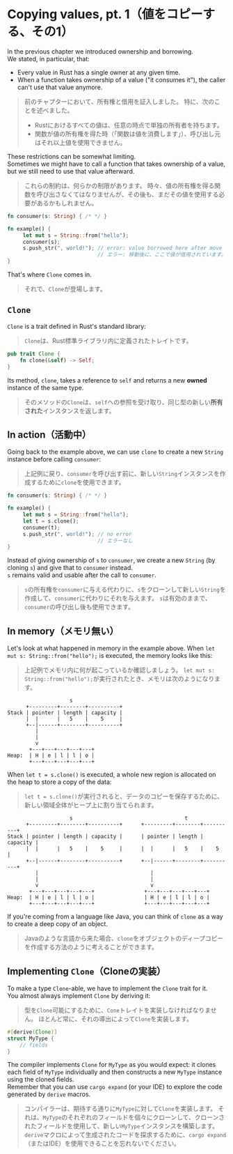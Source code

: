 # Copying values, pt. 1（値をコピーする、その1）

In the previous chapter we introduced ownership and borrowing.\
We stated, in particular, that:

- Every value in Rust has a single owner at any given time.
- When a function takes ownership of a value ("it consumes it"), the caller can't use that value anymore.

> 前のチャプターにおいて、所有権と借用を証入しました。
> 特に、次のことを述べました。
>
> - Rustにおけるすべての値は、任意の時点で単独の所有者を持ちます。
> - 関数が値の所有権を得た時（「関数は値を消費します」）、呼び出し元はそれ以上値を使用できません。

These restrictions can be somewhat limiting.\
Sometimes we might have to call a function that takes ownership of a value, but we still need to use
that value afterward.

> これらの制約は、何らかの制限があります。
> 時々、値の所有権を得る関数を呼び出さなくてはなりませんが、その後も、まだその値を使用する必要があるかもしれません。

```rust
fn consumer(s: String) { /* */ }

fn example() {
     let mut s = String::from("hello");
     consumer(s);
     s.push_str(", world!"); // error: value borrowed here after move
                             // エラー: 移動後に、ここで値が借用されています。
}
```

That's where `Clone` comes in.

> それで、`Clone`が登場します。

## `Clone`

`Clone` is a trait defined in Rust's standard library:

> `Clone`は、Rust標準ライブラリ内に定義されたトレイトです。

```rust
pub trait Clone {
    fn clone(&self) -> Self;
}
```

Its method, `clone`, takes a reference to `self` and returns a new **owned** instance of the same type.

> そのメソッドの`Clone`は、`self`への参照を受け取り、同じ型の新しい**所有された**インスタンスを返します。

## In action（活動中）

Going back to the example above, we can use `clone` to create a new `String` instance before calling `consumer`:

> 上記例に戻り、`consumer`を呼び出す前に、新しい`String`インスタンスを作成するために`clone`を使用できます。

```rust
fn consumer(s: String) { /* */ }

fn example() {
     let mut s = String::from("hello");
     let t = s.clone();
     consumer(t);
     s.push_str(", world!"); // no error
                             // エラーなし
}
```

Instead of giving ownership of `s` to `consumer`, we create a new `String` (by cloning `s`) and give
that to `consumer` instead.\
`s` remains valid and usable after the call to `consumer`.

> `s`の所有権を`consumer`に与える代わりに、`s`をクローンして新しい`String`を作成して、`consumer`に代わりにそれを与えます。
> `s`は有効のままで、`consumer`の呼び出し後も使用できます。

## In memory（メモリ無い）

Let's look at what happened in memory in the example above.
When `let mut s: String::from("hello");` is executed, the memory looks like this:

> 上記例でメモリ内に何が起こっているか確認しましょう。
> `let mut s: String::from("hello");`が実行されたとき、メモリは次のようになります。

```text
                    s
      +---------+--------+----------+
Stack | pointer | length | capacity |
      |  |      |   5    |    5     |
      +--|------+--------+----------+
         |
         |
         v
       +---+---+---+---+---+
Heap:  | H | e | l | l | o |
       +---+---+---+---+---+
```

When `let t = s.clone()` is executed, a whole new region is allocated on the heap to store a copy of the data:

> `let t = s.clone()`が実行されると、データのコピーを保存するために、新しい領域全体がヒープ上に割り当てられます。

```text
                    s                                    t
      +---------+--------+----------+      +---------+--------+----------+
Stack | pointer | length | capacity |      | pointer | length | capacity |
      |  |      |   5    |    5     |      |  |      |   5    |    5     |
      +--|------+--------+----------+      +--|------+--------+----------+
         |                                    |
         |                                    |
         v                                    v
       +---+---+---+---+---+                +---+---+---+---+---+
Heap:  | H | e | l | l | o |                | H | e | l | l | o |
       +---+---+---+---+---+                +---+---+---+---+---+
```

If you're coming from a language like Java, you can think of `clone` as a way to create a deep copy of an object.

> Javaのような言語から来た場合、`clone`をオブジェクトのディープコピーを作成する方法のように考えることができます。

## Implementing `Clone`（Cloneの実装）

To make a type `Clone`-able, we have to implement the `Clone` trait for it.\
You almost always implement `Clone` by deriving it:

> 型を`Clone`可能にするために、`Cone`トレイトを実装しなければなりません。
> ほとんど常に、それの導出によって`Clone`を実装します。

```rust
#[derive(Clone)]
struct MyType {
    // fields
}
```

The compiler implements `Clone` for `MyType` as you would expect: it clones each field of `MyType` individually and
then constructs a new `MyType` instance using the cloned fields.\
Remember that you can use `cargo expand` (or your IDE) to explore the code generated by `derive` macros.

> コンパイラーは、期待する通りに`MyType`に対して`Clone`を実装します。
> それは、`MyType`のそれぞれのフィールドを個々にクローンして、クローンされたフィールドを使用して、新しい`MyType`インスタンスを構築します。
> `derive`マクロによって生成されたコードを探求するために、`cargo expand`（またはIDE）を使用できることを忘れないでください。
